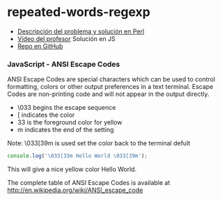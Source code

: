 # repeated-words-regexp

* [Descripción del problema y solución en Perl](http://nereida.deioc.ull.es/~pl/perlexamples/node31.html)
* [Vídeo del profesor](https://youtu.be/GfLkvLM7pA8) Solución en JS
* [Repo en GitHub](https://github.com/ULL-ESIT-PL/oop-strategy-pattern-lying-out-a-table)

### JavaScript - ANSI Escape Codes

ANSI Escape Codes are special characters which can be used to control formatting, colors or other output preferences in a text terminal. Escape Codes are non-printing code and will not appear in the output directly.

- \033 begins the escape sequence
- [ indicates the color
- 33 is the foreground color for yellow
- m indicates the end of the setting

Note: \033[39m is used set the color back to the terminal defult

```JavaScript
console.log('\033[33m Hello World \033[39m');
```

This will give a nice yellow color Hello World.

The complete table of ANSI Escape Codes is available at http://en.wikipedia.org/wiki/ANSI_escape_code
